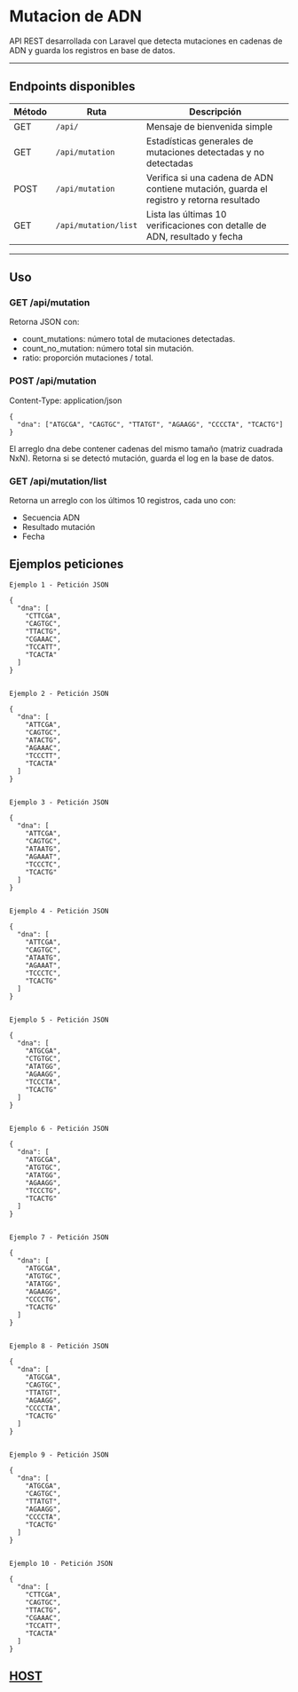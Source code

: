 # Mutacion de ADN

API REST desarrollada con Laravel que detecta mutaciones en cadenas de ADN y guarda los registros en base de datos.

---

## Endpoints disponibles

| Método | Ruta                 | Descripción                                                                             |
| ------ | -------------------- | --------------------------------------------------------------------------------------- |
| GET    | `/api/`              | Mensaje de bienvenida simple                                                            |
| GET    | `/api/mutation`      | Estadísticas generales de mutaciones detectadas y no detectadas                         |
| POST   | `/api/mutation`      | Verifica si una cadena de ADN contiene mutación, guarda el registro y retorna resultado |
| GET    | `/api/mutation/list` | Lista las últimas 10 verificaciones con detalle de ADN, resultado y fecha               |

---

## Uso

### GET /api/mutation

Retorna JSON con:

-   count_mutations: número total de mutaciones detectadas.
-   count_no_mutation: número total sin mutación.
-   ratio: proporción mutaciones / total.

### POST /api/mutation

Content-Type: application/json

```
{
  "dna": ["ATGCGA", "CAGTGC", "TTATGT", "AGAAGG", "CCCCTA", "TCACTG"]
}
```

El arreglo dna debe contener cadenas del mismo tamaño (matriz cuadrada NxN).
Retorna si se detectó mutación, guarda el log en la base de datos.

### GET /api/mutation/list

Retorna un arreglo con los últimos 10 registros, cada uno con:

-   Secuencia ADN
-   Resultado mutación
-   Fecha

## Ejemplos peticiones

```
Ejemplo 1 - Petición JSON

{
  "dna": [
    "CTTCGA",
    "CAGTGC",
    "TTACTG",
    "CGAAAC",
    "TCCATT",
    "TCACTA"
  ]
}


Ejemplo 2 - Petición JSON

{
  "dna": [
    "ATTCGA",
    "CAGTGC",
    "ATACTG",
    "AGAAAC",
    "TCCCTT",
    "TCACTA"
  ]
}


Ejemplo 3 - Petición JSON

{
  "dna": [
    "ATTCGA",
    "CAGTGC",
    "ATAATG",
    "AGAAAT",
    "TCCCTC",
    "TCACTG"
  ]
}


Ejemplo 4 - Petición JSON

{
  "dna": [
    "ATTCGA",
    "CAGTGC",
    "ATAATG",
    "AGAAAT",
    "TCCCTC",
    "TCACTG"
  ]
}


Ejemplo 5 - Petición JSON

{
  "dna": [
    "ATGCGA",
    "CTGTGC",
    "ATATGG",
    "AGAAGG",
    "TCCCTA",
    "TCACTG"
  ]
}


Ejemplo 6 - Petición JSON

{
  "dna": [
    "ATGCGA",
    "ATGTGC",
    "ATATGG",
    "AGAAGG",
    "TCCCTG",
    "TCACTG"
  ]
}


Ejemplo 7 - Petición JSON

{
  "dna": [
    "ATGCGA",
    "ATGTGC",
    "ATATGG",
    "AGAAGG",
    "CCCCTG",
    "TCACTG"
  ]
}


Ejemplo 8 - Petición JSON

{
  "dna": [
    "ATGCGA",
    "CAGTGC",
    "TTATGT",
    "AGAAGG",
    "CCCCTA",
    "TCACTG"
  ]
}


Ejemplo 9 - Petición JSON

{
  "dna": [
    "ATGCGA",
    "CAGTGC",
    "TTATGT",
    "AGAAGG",
    "CCCCTA",
    "TCACTG"
  ]
}


Ejemplo 10 - Petición JSON

{
  "dna": [
    "CTTCGA",
    "CAGTGC",
    "TTACTG",
    "CGAAAC",
    "TCCATT",
    "TCACTA"
  ]
}
```

## [HOST](https://dna-production.up.railway.app/api)
